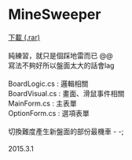 # MineSweeper
<a href="https://github.com/shoshino21/MineSweeper/blob/master/MineSweeper.rar?raw=true">下載 (.rar)</a>
<br>
<br>純練習，就只是個踩地雷而已 @@
<br>寫法不夠好所以盤面太大的話會lag
<br>
<br>BoardLogic.cs : 邏輯相關
<br>BoardVisual.cs : 畫面、滑鼠事件相關
<br>MainForm.cs : 主表單
<br>OptionForm.cs : 選項表單
<br>
<br>切換難度產生新盤面的部份最機車 - -;
<br>
<br>2015.3.1
